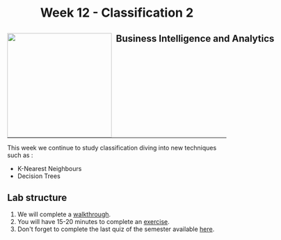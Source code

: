 <h1 align="center"> Week 12 - Classification 2</h1>

<div>
<td> 
<img src="https://upload.wikimedia.org/wikipedia/commons/thumb/2/2b/Logo_Universit%C3%A9_de_Lausanne.svg/2000px-Logo_Universit%C3%A9_de_Lausanne.svg.png" style="padding-right:10px;width:240px;float:left"/></td>
<h2 style="white-space: nowrap">Business Intelligence and Analytics</h2></td>
<hr style="clear:both">
<p style="font-size:0.85em; margin:2px; text-align:justify">

</div>

This week we continue to study classification diving into new techniques such as :
- K-Nearest Neighbours
- Decision Trees

## Lab structure
1. We will complete a [walkthrough](walkthrough/walkthrough_10.ipynb).
2. You will have 15-20 minutes to complete an [exercise](exercises/exercises_classification_2.ipynb).
3. Don't forget to complete the last quiz of the semester available [here](https://moodle.unil.ch/mod/quiz/view.php?id=1634457).
